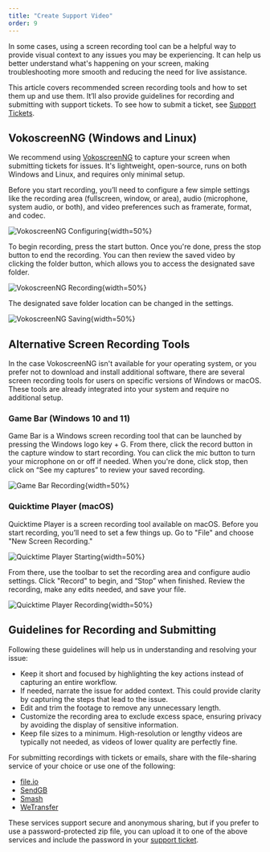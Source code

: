 ```yaml
---
title: "Create Support Video"
order: 9
---
```


In some cases, using a screen recording tool can be a helpful way to provide visual context to any issues you may be experiencing. It can help us better understand what's happening on your screen, making troubleshooting more smooth and reducing the need for live assistance.

This article covers recommended screen recording tools and how to set them up and use them. It’ll also provide guidelines for recording and submitting with support tickets. To see how to submit a ticket, see [Support Tickets](/docs/myinedo/support-tickets).

## VokoscreenNG (Windows and Linux)
We recommend using [VokoscreenNG](https://linuxecke.volkoh.de/vokoscreen/vokoscreen-download.html) to capture your screen when submitting tickets for issues. It's lightweight, open-source, runs on both Windows and Linux, and requires only minimal setup. 

Before you start recording, you’ll need to configure a few simple settings like the recording area (fullscreen, window, or area), audio (microphone, system audio, or both), and video preferences such as framerate, format, and codec.

![VokoscreenNG Configuring](/resources/docs/create-support-video-VokoscreenNG-1.png){width=50%}

To begin recording, press the start button. Once you're done, press the stop button to end the recording. You can then review the saved video by clicking the folder button, which allows you to access the designated save folder.

![VokoscreenNG Recording](/resources/docs/create-support-video-VokoscreenNG-2.png){width=50%}

The designated save folder location can be changed in the settings.

![VokoscreenNG Saving](/resources/docs/create-support-video-VokoscreenNG-3.png){width=50%}

## Alternative Screen Recording Tools 
In the case VokoscreenNG isn't available for your operating system, or you prefer not to download and install additional software, there are several screen recording tools for users on specific versions of Windows or macOS. These tools are already integrated into your system and require no additional setup.

### Game Bar (Windows 10 and 11)
Game Bar is a Windows screen recording tool that can be launched by pressing the Windows logo key + G. From there, click the record button in the capture window to start recording. You can click the mic button to turn your microphone on or off if needed. When you're done, click stop, then click on “See my captures” to review your saved recording.

![Game Bar Recording](/resources/docs/create-support-video-GameBar.png){width=50%}

### Quicktime Player (macOS)
Quicktime Player is a screen recording tool available on macOS. Before you start recording, you’ll need to set a few things up. Go to "File" and choose "New Screen Recording."

![Quicktime Player Starting](/resources/docs/create-support-video-QuicktimePlayer-1.png){width=50%}

From there, use the toolbar to set the recording area and configure audio settings. Click "Record" to begin, and “Stop” when finished. Review the recording, make any edits needed, and save your file.

![Quicktime Player Recording](/resources/docs/create-support-video-QuicktimePlayer-2.png){width=50%} 

## Guidelines for Recording and Submitting
Following these guidelines will help us in understanding and resolving your issue:
* Keep it short and focused by highlighting the key actions instead of capturing an entire workflow.  
* If needed, narrate the issue for added context. This could provide clarity by capturing the steps that lead to the issue. 
* Edit and trim the footage to remove any unnecessary length. 
* Customize the recording area to exclude excess space, ensuring privacy by avoiding the display of sensitive information.
* Keep file sizes to a minimum. High-resolution or lengthy videos are typically not needed, as videos of lower quality are perfectly fine.

For submitting recordings with tickets or emails, share with the file-sharing service of your choice or use one of the following:
* [file.io](https://www.file.io/)
* [SendGB](https://www.sendgb.com/)
* [Smash](https://fromsmash.com/)
* [WeTransfer](https://wetransfer.com/)

These services support secure and anonymous sharing, but if you prefer to use a password-protected zip file, you can upload it to one of the above services and include the password in your [support ticket](https://my.inedo.com/tickets/new).